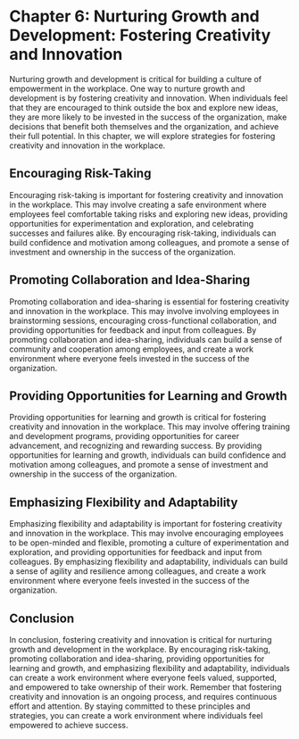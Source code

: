 Chapter 6: Nurturing Growth and Development: Fostering Creativity and Innovation
================================================================================

Nurturing growth and development is critical for building a culture of empowerment in the workplace. One way to nurture growth and development is by fostering creativity and innovation. When individuals feel that they are encouraged to think outside the box and explore new ideas, they are more likely to be invested in the success of the organization, make decisions that benefit both themselves and the organization, and achieve their full potential. In this chapter, we will explore strategies for fostering creativity and innovation in the workplace.

Encouraging Risk-Taking
-----------------------

Encouraging risk-taking is important for fostering creativity and innovation in the workplace. This may involve creating a safe environment where employees feel comfortable taking risks and exploring new ideas, providing opportunities for experimentation and exploration, and celebrating successes and failures alike. By encouraging risk-taking, individuals can build confidence and motivation among colleagues, and promote a sense of investment and ownership in the success of the organization.

Promoting Collaboration and Idea-Sharing
----------------------------------------

Promoting collaboration and idea-sharing is essential for fostering creativity and innovation in the workplace. This may involve involving employees in brainstorming sessions, encouraging cross-functional collaboration, and providing opportunities for feedback and input from colleagues. By promoting collaboration and idea-sharing, individuals can build a sense of community and cooperation among employees, and create a work environment where everyone feels invested in the success of the organization.

Providing Opportunities for Learning and Growth
-----------------------------------------------

Providing opportunities for learning and growth is critical for fostering creativity and innovation in the workplace. This may involve offering training and development programs, providing opportunities for career advancement, and recognizing and rewarding success. By providing opportunities for learning and growth, individuals can build confidence and motivation among colleagues, and promote a sense of investment and ownership in the success of the organization.

Emphasizing Flexibility and Adaptability
----------------------------------------

Emphasizing flexibility and adaptability is important for fostering creativity and innovation in the workplace. This may involve encouraging employees to be open-minded and flexible, promoting a culture of experimentation and exploration, and providing opportunities for feedback and input from colleagues. By emphasizing flexibility and adaptability, individuals can build a sense of agility and resilience among colleagues, and create a work environment where everyone feels invested in the success of the organization.

Conclusion
----------

In conclusion, fostering creativity and innovation is critical for nurturing growth and development in the workplace. By encouraging risk-taking, promoting collaboration and idea-sharing, providing opportunities for learning and growth, and emphasizing flexibility and adaptability, individuals can create a work environment where everyone feels valued, supported, and empowered to take ownership of their work. Remember that fostering creativity and innovation is an ongoing process, and requires continuous effort and attention. By staying committed to these principles and strategies, you can create a work environment where individuals feel empowered to achieve success.

